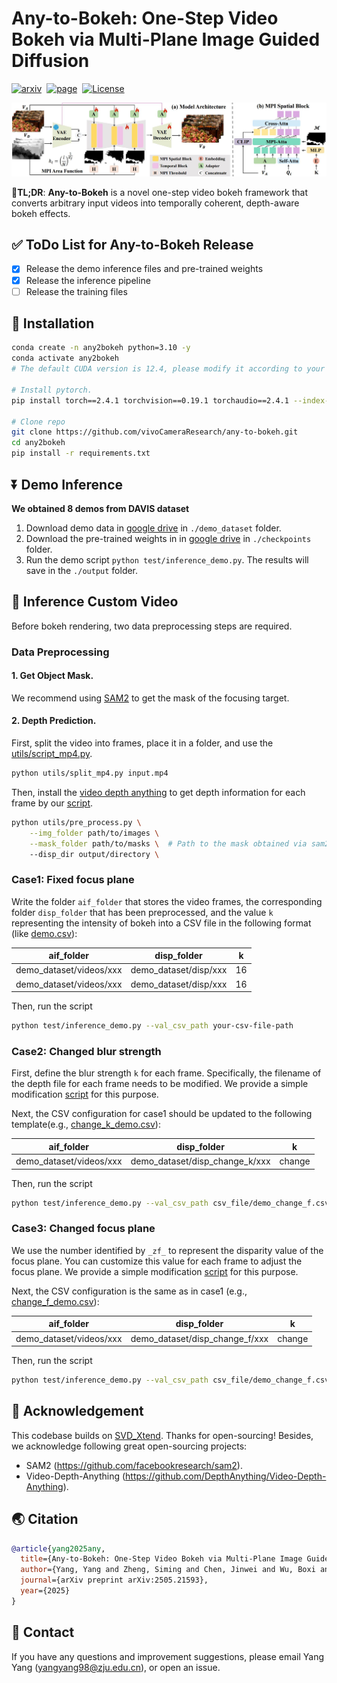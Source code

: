 # Any-to-Bokeh: One-Step Video Bokeh via Multi-Plane Image Guided Diffusion

<a href="https://arxiv.org/abs/2505.21593"><img src='https://img.shields.io/badge/arXiv-2501.11325-red?style=flat&logo=arXiv&logoColor=red' alt='arxiv'></a>&nbsp;
<a href="https://vivocameraresearch.github.io/any2bokeh/"><img src='https://img.shields.io/badge/Project-Page-Green' alt='page'></a>&nbsp;
<a href="http://www.apache.org/licenses/LICENSE-2.0"><img src='https://img.shields.io/badge/License-CC BY--NC--SA--4.0-lightgreen?style=flat&logo=Lisence' alt='License'></a><br>

![overview](assets/method.png)
<p>
      📖<strong>TL;DR</strong>: <strong>Any-to-Bokeh</strong> is a novel one-step video bokeh framework that converts arbitrary input videos into temporally coherent, depth-aware bokeh effects.
</p>


## ✅ ToDo List for Any-to-Bokeh Release

- [x] Release the demo inference files and pre-trained weights
- [x] Release the inference pipeline
- [ ] Release the training files

## :wrench: Installation

```bash
conda create -n any2bokeh python=3.10 -y
conda activate any2bokeh
# The default CUDA version is 12.4, please modify it according to your configuration.

# Install pytorch. 
pip install torch==2.4.1 torchvision==0.19.1 torchaudio==2.4.1 --index-url https://download.pytorch.org/whl/cu124

# Clone repo
git clone https://github.com/vivoCameraResearch/any-to-bokeh.git
cd any2bokeh
pip install -r requirements.txt
```

## ⏬ Demo Inference
**We obtained 8 demos from DAVIS dataset**
1. Download demo data in [google drive]() in ```./demo_dataset``` folder. 
2. Download the pre-trained weights in in [google drive]() in ```./checkpoints``` folder.
3. Run the demo script ```python test/inference_demo.py```. The results will save in the ```./output``` folder.

## :runner: Inference Custom Video
Before bokeh rendering, two data preprocessing steps are required.

### Data Preprocessing

#### 1. Get Object Mask.
We recommend using [SAM2](https://github.com/facebookresearch/sam2) to get the mask of the focusing target.

#### 2. Depth Prediction.
First, split the video into frames, place it in a folder, and use the [utils/script_mp4.py](utils/split_mp4.py).
```bash
python utils/split_mp4.py input.mp4
```

Then, install the [video depth anything](https://github.com/DepthAnything/Video-Depth-Anything) to get depth information for each frame by our [script](utils/pre_process.py). 
```bash
python utils/pre_process.py \
    --img_folder path/to/images \
    --mask_folder path/to/masks \  # Path to the mask obtained via sam2
    --disp_dir output/directory \
```

### Case1: Fixed focus plane
Write the folder ```aif_folder``` that stores the video frames, the corresponding folder ```disp_folder``` that has been preprocessed, and the value ```k``` representing the intensity of bokeh into a CSV file in the following format (like [demo.csv](csv_file/demo.csv)):

| aif_folder                    | disp_folder                     | k  |
|-------------------------------|---------------------------------|----|
| demo_dataset/videos/xxx | demo_dataset/disp/xxx    | 16 |
| demo_dataset/videos/xxx | demo_dataset/disp/xxx    | 16 |

Then, run the script 
```bash
python test/inference_demo.py --val_csv_path your-csv-file-path
```

### Case2: Changed blur strength
First, define the blur strength ```k``` for each frame. Specifically, the filename of the depth file for each frame needs to be modified. We provide a simple modification [script](utils/customize_k.py) for this purpose.

Next, the CSV configuration for case1 should be updated to the following template(e.g., [change_k_demo.csv](csv_file/demo_change_k.csv)):

| aif_folder                    | disp_folder                     | k  |
|-------------------------------|---------------------------------|----|
| demo_dataset/videos/xxx | demo_dataset/disp_change_k/xxx    | change |

Then, run the script
```bash
python test/inference_demo.py --val_csv_path csv_file/demo_change_f.csv
```

### Case3: Changed focus plane
We use the number identified by ```_zf_``` to represent the disparity value of the focus plane. You can customize this value for each frame to adjust the focus plane. We provide a simple modification [script](utils/customize_f.py) for this purpose. 

Next, the CSV configuration is the same as in case1 (e.g., [change_f_demo.csv](csv_file/demo_change_f.csv)):

| aif_folder                    | disp_folder                     | k  |
|-------------------------------|---------------------------------|----|
| demo_dataset/videos/xxx | demo_dataset/disp_change_f/xxx    | change |

Then, run the script
```bash
python test/inference_demo.py --val_csv_path csv_file/demo_change_f.csv
```

## 📜 Acknowledgement
This codebase builds on [SVD_Xtend](https://github.com/pixeli99/SVD_Xtend). Thanks for open-sourcing! Besides, we acknowledge following great open-sourcing projects:
- SAM2 (https://github.com/facebookresearch/sam2).
- Video-Depth-Anything (https://github.com/DepthAnything/Video-Depth-Anything).


## 🌏 Citation

```bibtex
@article{yang2025any,
  title={Any-to-Bokeh: One-Step Video Bokeh via Multi-Plane Image Guided Diffusion},
  author={Yang, Yang and Zheng, Siming and Chen, Jinwei and Wu, Boxi and He, Xiaofei and Cai, Deng and Li, Bo and Jiang, Peng-Tao},
  journal={arXiv preprint arXiv:2505.21593},
  year={2025}
}
```

## 📧 Contact

If you have any questions and improvement suggestions, please email Yang Yang (yangyang98@zju.edu.cn), or open an issue.
